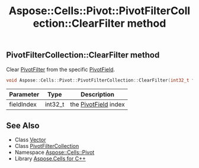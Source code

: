 ﻿---
title: Aspose::Cells::Pivot::PivotFilterCollection::ClearFilter method
linktitle: ClearFilter
second_title: Aspose.Cells for C++ API Reference
description: 'Aspose::Cells::Pivot::PivotFilterCollection::ClearFilter method. Clear PivotFilter from the specific PivotField in C++.'
type: docs
weight: 1200
url: /cpp/aspose.cells.pivot/pivotfiltercollection/clearfilter/
---
## PivotFilterCollection::ClearFilter method


Clear [PivotFilter](../../pivotfilter/) from the specific [PivotField](../../pivotfield/).

```cpp
void Aspose::Cells::Pivot::PivotFilterCollection::ClearFilter(int32_t fieldIndex)
```


| Parameter | Type | Description |
| --- | --- | --- |
| fieldIndex | int32_t | the [PivotField](../../pivotfield/) index |

## See Also

* Class [Vector](../../../aspose.cells/vector/)
* Class [PivotFilterCollection](../)
* Namespace [Aspose::Cells::Pivot](../../)
* Library [Aspose.Cells for C++](../../../)
